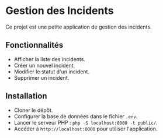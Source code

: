 # Gestion des Incidents
Ce projet est une petite application de gestion des incidents.

## Fonctionnalités
- Afficher la liste des incidents.
- Créer un nouvel incident.
- Modifier le statut d'un incident.
- Supprimer un incident.

## Installation
- Cloner le dépôt.
- Configurer la base de données dans le fichier `.env`.
- Lancer le serveur PHP : `php -S localhost:8000 -t public/`.
- Accéder à `http://localhost:8000` pour utiliser l'application.
